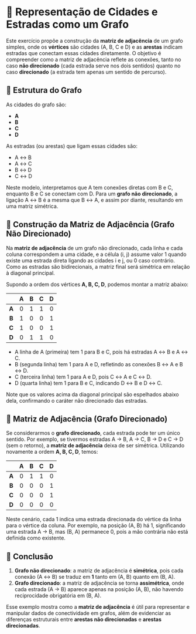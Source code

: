 # 📌 Representação de Cidades e Estradas como um Grafo

Este exercício propõe a construção da **matriz de adjacência** de um grafo simples, onde os **vértices** são cidades (A, B, C e D) e as **arestas** indicam estradas que conectam essas cidades diretamente. O objetivo é compreender como a matriz de adjacência reflete as conexões, tanto no caso **não direcionado** (cada estrada serve nos dois sentidos) quanto no caso **direcionado** (a estrada tem apenas um sentido de percurso).

## 📍 Estrutura do Grafo

As cidades do grafo são:
- **A**
- **B**
- **C**
- **D**

As estradas (ou arestas) que ligam essas cidades são:
- A ↔ B
- A ↔ C
- B ↔ D
- C ↔ D

Neste modelo, interpretamos que A tem conexões diretas com B e C, enquanto B e C se conectam com D. Para um **grafo não direcionado**, a ligação A ↔ B é a mesma que B ↔ A, e assim por diante, resultando em uma matriz simétrica.

## 🔗 Construção da Matriz de Adjacência (Grafo Não Direcionado)

Na **matriz de adjacência** de um grafo não direcionado, cada linha e cada coluna correspondem a uma cidade, e a célula (i, j) assume valor 1 quando existe uma estrada direta ligando as cidades i e j, ou 0 caso contrário. Como as estradas são bidirecionais, a matriz final será simétrica em relação à diagonal principal.

Supondo a ordem dos vértices **A, B, C, D**, podemos montar a matriz abaixo:

|       | A | B | C | D |
|:-----:|:-:|:-:|:-:|:-:|
| **A** | 0 | 1 | 1 | 0 |
| **B** | 1 | 0 | 0 | 1 |
| **C** | 1 | 0 | 0 | 1 |
| **D** | 0 | 1 | 1 | 0 |

- A linha de A (primeira) tem 1 para B e C, pois há estradas A ↔ B e A ↔ C.
- B (segunda linha) tem 1 para A e D, refletindo as conexões B ↔ A e B ↔ D.
- C (terceira linha) tem 1 para A e D, pois C ↔ A e C ↔ D.
- D (quarta linha) tem 1 para B e C, indicando D ↔ B e D ↔ C.

Note que os valores acima da diagonal principal são espelhados abaixo dela, confirmando o caráter não direcionado das estradas.

## 🚦 Matriz de Adjacência (Grafo Direcionado)

Se considerarmos o **grafo direcionado**, cada estrada pode ter um único sentido. Por exemplo, se tivermos estradas A → B, A → C, B → D e C → D (sem o retorno), a **matriz de adjacência** deixa de ser simétrica. Utilizando novamente a ordem **A, B, C, D**, temos:

|       | A | B | C | D |
|:-----:|:-:|:-:|:-:|:-:|
| **A** | 0 | 1 | 1 | 0 |
| **B** | 0 | 0 | 0 | 1 |
| **C** | 0 | 0 | 0 | 1 |
| **D** | 0 | 0 | 0 | 0 |

Neste cenário, cada 1 indica uma estrada direcionada do vértice da linha para o vértice da coluna. Por exemplo, na posição (A, B) há 1, significando uma estrada A → B, mas (B, A) permanece 0, pois a mão contrária não está definida como existente.

## 📝 Conclusão

1. **Grafo não direcionado**: a matriz de adjacência é **simétrica**, pois cada conexão (A ↔ B) se traduz em **1** tanto em (A, B) quanto em (B, A).
2. **Grafo direcionado**: a matriz de adjacência se torna **assimétrica**, onde cada estrada (A → B) aparece apenas na posição (A, B), não havendo reciprocidade obrigatória em (B, A).

Esse exemplo mostra como a **matriz de adjacência** é útil para representar e manipular dados de conectividade em grafos, além de evidenciar as diferenças estruturais entre **arestas não direcionadas** e **arestas direcionadas**.